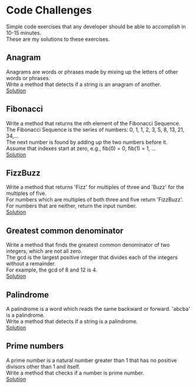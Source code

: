 # Code Challenges
Simple code exercises that any developer should be able to accomplish in 10-15 minutes.<br />
These are my solutions to these exercises.

## Anagram
Anagrams are words or phrases made by mixing up the letters of other words or phrases.<br />
Write a method that detects if a string is an anagram of another.<br />
[Solution](./src/Anagram/Program.cs)

## Fibonacci
Write a method that returns the nth element of the Fibonacci Sequence.<br />
The Fibonacci Sequence is the series of numbers: 0, 1, 1, 2, 3, 5, 8, 13, 21, 34,...<br />
The next number is found by adding up the two numbers before it.<br />
Assume that indexes start at zero, e.g., fib(0) = 0, fib(1) = 1, ...<br />
[Solution](./src/FibonacciNumber/Program.cs)

## FizzBuzz
Write a method that returns 'Fizz' for multiples of three and 'Buzz' for the multiples of five.<br />
For numbers which are multiples of both three and five return 'FizzBuzz'.<br />
For numbers that are neither, return the input number.<br />
[Solution](./src/FizzBuzz/Program.cs)

## Greatest common denominator
Write a method that finds the greatest common denominator of two integers, which are not all zero.<br />
The gcd is the largest positive integer that divides each of the integers without a remainder.<br />
For example, the gcd of 8 and 12 is 4.<br />
[Solution](./src/GreatestCommonDenominator/Program.cs)

## Palindrome
A palindrome is a word which reads the same backward or forward. 'abcba' is a palindrome.<br />
Write a method that detects if a string is a palindrome.<br />
[Solution](./src/Palindrome/Program.cs)

## Prime numbers
A prime number is a natural number greater than 1 that has no positive divisors other than 1 and itself.<br />
Write a method that checks if a number is prime number.<br />
[Solution](./src/PrimeNumber/Program.cs)